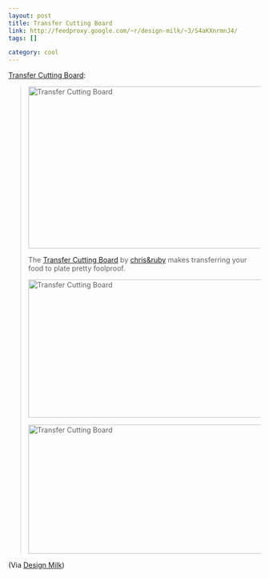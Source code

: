 ```yaml
--- 
layout: post
title: Transfer Cutting Board
link: http://feedproxy.google.com/~r/design-milk/~3/S4aKXnrmnJ4/
tags: []

category: cool
---
```


<p><a href="http://feedproxy.google.com/~r/design-milk/~3/S4aKXnrmnJ4/">Transfer Cutting Board</a>:</p>
<blockquote>
<p><img title="Transfer Cutting Board" src="http://design-milk.com/images/2011/10/transfer-cutting-board-veggies.jpg" alt="Transfer Cutting Board" width="500" height="324" /></p>
<p>The <a href="http://www.designspray.de/produkt.php?id=425">Transfer Cutting Board</a> by <a href="http://www.chris-ruby.de/">chris&amp;ruby</a> makes transferring your food to plate pretty foolproof.</p>
<p><span> </span><img title="Transfer Cutting Board" src="http://design-milk.com/images/2011/10/transfer-cutting-board-plate.jpg" alt="Transfer Cutting Board" width="500" height="276" /></p>
<p><img title="Transfer Cutting Board" src="http://design-milk.com/images/2011/10/transfer-cutting-board-solo.jpg" alt="Transfer Cutting Board" width="500" height="258" /></p>
</blockquote>
<p>(Via <a href="http://design-milk.com">Design Milk</a>)</p>
